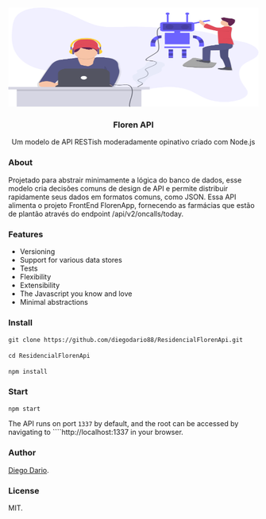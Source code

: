 <!-- PROJECT LOGO -->
<br />
<p align="center">
  <a href="https://floren-api.appspot.com">
    <img src="./Firmware.svg" alt="Logo" width="1000" height="200">
  </a>

  <h3 align="center">Floren API</h3>

  <p align="center">
    Um modelo de API RESTish moderadamente opinativo criado com Node.js
    <br />
    
  </p>
</p>

### About
Projetado para abstrair minimamente a lógica do banco de dados, esse modelo cria decisões comuns de design de API e permite distribuir rapidamente seus dados em formatos comuns, como JSON. 
Essa API alimenta o projeto FrontEnd FlorenApp, fornecendo as farmácias que estão de plantão através do endpoint /api/v2/oncalls/today. 

### Features
+ Versioning
+ Support for various data stores
+ Tests
+ Flexibility
+ Extensibility
+ The Javascript you know and love
+ Minimal abstractions

### Install
````
git clone https://github.com/diegodario88/ResidencialFlorenApi.git

cd ResidencialFlorenApi

npm install

````

### Start
````
npm start
````

The API runs on port ````1337```` by default, and the root can be accessed by navigating to ````http://localhost:1337 in your browser.

### Author
[Diego Dario](https://github.com/diegodario88).

### License
MIT.
